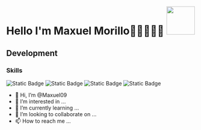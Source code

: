 # Hello I'm Maxuel Morillo🧑🏾‍💻🔥🚀 <img src="https://media.giphy.com/media/eNotYhz6gsoNBUzsUa/giphy.gif" width=75px>
## Development

### Skills
![Static Badge](https://img.shields.io/badge/nodedotjs-white?style=for-the-badge&logo=nodedotjs)
![Static Badge](https://img.shields.io/badge/html5-white?style=for-the-badge&logo=html5)
![Static Badge](https://img.shields.io/badge/css-white?style=for-the-badge&logo=css3&logoColor=blue)
![Static Badge](https://img.shields.io/badge/figma-white?style=for-the-badge&logo=figma&logoColor=red)






- 👋 Hi, I’m @Maxuel09
- 👀 I’m interested in ...
- 🌱 I’m currently learning ...
- 💞️ I’m looking to collaborate on ...
- 📫 How to reach me ...

<!---
Maxuel09/Maxuel09 is a ✨ special ✨ repository because its `README.md` (this file) appears on your GitHub profile.
You can click the Preview link to take a look at your changes.
--->

